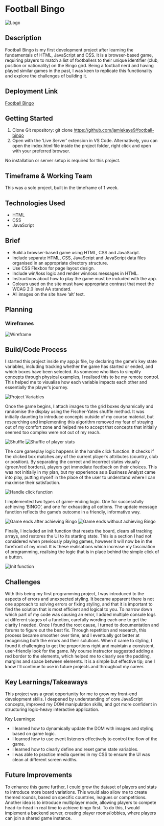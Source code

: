 # Football Bingo

![Logo](images/logo.png)

## Description

Football Bingo is my first development project after learning the fundamentals of HTML, JavaScript and CSS. It is a browser-based game, requiring players to match a list of footballers to their unique identifier (club, position or nationality) on the Bingo gird. Being a football nerd and having played similar games in the past, I was keen to replicate this functionality and explore the challenges of building it.

## Deployment Link

[Football Bingo](https://jamiekaye9.github.io/football-bingo/)

## Getting Started

1. Clone Git repository: git clone https://github.com/jamiekaye9/football-bingo
2. Open with the ‘Live Server’ extension in VS Code. Alternatively, you can open the index.html file inside the project folder, right click and open with your preferred browser.

No installation or server setup is required for this project.

## Timeframe & Working Team

This was a solo project, built in the timeframe of 1 week.

## Technologies Used

- HTML
- CSS
- JavaScript

## Brief

- Build a browser-based game using HTML, CSS and JavaScript.
-	Include separate HTML, CSS, JavaScript and JavaScript data files organised in an appropriate directory structure.
-	Use CSS Flexbox for page layout design.
-	Include win/loss logic and render win/loss messages in HTML.
-	Instructions about how to play the game must be included with the app.
-	Colours used on the site must have appropriate contrast that meet the WCAG 2.0 level AA standard.
-	All images on the site have ‘alt’ text.

## Planning
### Wireframes

![Wireframe](images/FootballBingo.png)

## Build/Code Process

I started this project inside my app.js file, by declaring the game’s key state variables, including tracking whether the game has started or ended, and which boxes have been selected. As someone who likes to simplify concepts through physical examples, I realised this to be my remote control. This helped me to visualise how each variable impacts each other and essentially the player’s journey.

![Project Variables](images/variables.png)

Once the game begins, I attach images to the grid boxes dynamically and randomise the display using the Fischer-Yates shuffle method. It was initially daunting to introduce concepts outside of my course material, but researching and implementing this algorithm removed my fear of straying out of my comfort zone and helped me to accept that concepts that initially seemed too complex were not out of my reach.

![Shuffle](images/shuffle.png)
![Shuffle of player stats](images/shufflestats.png)

The core gameplay logic happens in the handle click function. It checks if the clicked box matches any of the current player’s attributes (country, club or position).
By separating the correct and incorrect states visually (green/red borders), players get immediate feedback on their choices. This was not initially in my plan, but my experience as a Business Analyst came into play, putting myself in the place of the user to understand where I can maximise their satisfaction.

![Handle click function](images/handleclick.png)

I implemented two types of game-ending logic. One for successfully achieving ‘BINGO’, and one for exhausting all options. The update message function reflects the game’s outcome in a friendly, informative way.

![Game ends after achieving Bingo](images/gameendbingo.png)
![Game ends without achieving Bingo](images/gameendnobingo.png)

Finally, I included an init function that resets the board, clears all tracking arrays, and restores the UI to its starting state. This is a section I had not considered when previously playing games, however it will now be in the forefront of my mind. It is these realisations which increase my fascination of programming, realising the logic that is in place behind the simple click of a button.

![Init function](images/initfunction.png)

## Challenges

With this being my first programming project, I was introduced to the aspects of errors and unexpected styling. It became apparent there is not one approach to solving errors or fixing styling, and that it is important to find the solution that is most efficient and logical to you.
To narrow down which part of my code was causing an error, I added multiple console logs at different stages of a function, carefully wording each one to get the clarity I needed. Once I found the root cause, I turned to documentation and forums to figure out the best fix. Through repetition and research, this process became smoother over time, and I eventually got better at recognising both the errors and their solutions.
When it came to styling, I found it challenging to get the proportions right and maintain a consistent, user-friendly look for the game. My course instructor suggested adding a red border to the elements, which helped me to clearly see the padding, margins and space between elements. It is a simple but effective tip; one I know I’ll continue to use in future projects and throughout my career.

## Key Learnings/Takeaways

This project was a great opportunity for me to grow my front-end development skills. I deepened by understanding of core JavaScript concepts, improved my DOM manipulation skills, and got more confident in structuring logic-heavy interactive application.

Key Learnings:
- I learned how to dynamically update the DOM with images and styling based on game logic.
- I learned how to use event listeners effectively to control the flow of the game.
- I learned how to clearly define and reset game state variables.
- I was able to practice media queries in my CSS to ensure the UI was clean at different screen widths.

## Future Improvements

To enhance this game further, I could grow the dataset of players and stats to introduce more board variations. This would also allow me to create themed rounds, based on specific countries, leagues or competitions.
Another idea is to introduce multiplayer mode, allowing players to compete head-to-head in real time to achieve bingo first. To do this, I would implement a backend server, creating player rooms/lobbies, where players can join a shared game instance.


